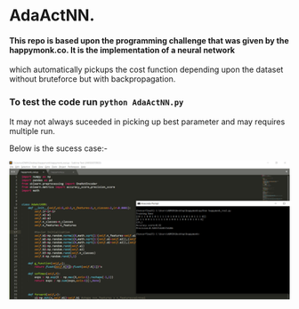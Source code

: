 # AdaActNN.
#### This repo is based upon the programming challenge that was given by the happymonk.co. It is the implementation of a neural network
which automatically pickups the cost function depending upon the dataset without bruteforce but with backpropagation.

### To test the code run `python AdaActNN.py`


It may not always suceeded in picking up best parameter and may requires multiple run.

Below is the sucess case:-

![Alt text](model_report2.PNG?raw=true "Title")


